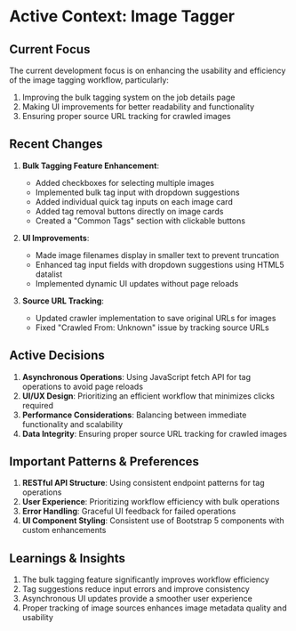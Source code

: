 # Active Context: Image Tagger

## Current Focus
The current development focus is on enhancing the usability and efficiency of the image tagging workflow, particularly:

1. Improving the bulk tagging system on the job details page
2. Making UI improvements for better readability and functionality
3. Ensuring proper source URL tracking for crawled images

## Recent Changes
1. **Bulk Tagging Feature Enhancement**:
   - Added checkboxes for selecting multiple images
   - Implemented bulk tag input with dropdown suggestions
   - Added individual quick tag inputs on each image card
   - Added tag removal buttons directly on image cards
   - Created a "Common Tags" section with clickable buttons

2. **UI Improvements**:
   - Made image filenames display in smaller text to prevent truncation
   - Enhanced tag input fields with dropdown suggestions using HTML5 datalist
   - Implemented dynamic UI updates without page reloads

3. **Source URL Tracking**:
   - Updated crawler implementation to save original URLs for images
   - Fixed "Crawled From: Unknown" issue by tracking source URLs

## Active Decisions
1. **Asynchronous Operations**: Using JavaScript fetch API for tag operations to avoid page reloads
2. **UI/UX Design**: Prioritizing an efficient workflow that minimizes clicks required
3. **Performance Considerations**: Balancing between immediate functionality and scalability
4. **Data Integrity**: Ensuring proper source URL tracking for crawled images

## Important Patterns & Preferences
1. **RESTful API Structure**: Using consistent endpoint patterns for tag operations
2. **User Experience**: Prioritizing workflow efficiency with bulk operations
3. **Error Handling**: Graceful UI feedback for failed operations
4. **UI Component Styling**: Consistent use of Bootstrap 5 components with custom enhancements

## Learnings & Insights
1. The bulk tagging feature significantly improves workflow efficiency
2. Tag suggestions reduce input errors and improve consistency
3. Asynchronous UI updates provide a smoother user experience
4. Proper tracking of image sources enhances image metadata quality and usability
